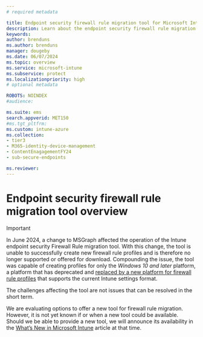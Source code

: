 ```yaml
---
# required metadata

title: Endpoint security firewall rule migration tool for Microsoft Intune
description: Learn about the endpoint security firewall rule migration tool for Microsoft Intune.
keywords:
author: brenduns
ms.author: brenduns
manager: dougeby
ms.date: 06/07/2024
ms.topic: overview
ms.service: microsoft-intune
ms.subservice: protect
ms.localizationpriority: high
# optional metadata

ROBOTS: NOINDEX
#audience:

ms.suite: ems
search.appverid: MET150
#ms.tgt_pltfrm:
ms.custom: intune-azure
ms.collection:
- tier3
- M365-identity-device-management
- ContentEnagagementFY24 
- sub-secure-endpoints

ms.reviewer: 
---
```


# Endpoint security firewall rule migration tool overview

> [!IMPORTANT]
>
> In June 2024, a change to MSGraph affected the operation of the Intune endpoint security Firewall Rule migration tool. With this change, the tool is unable to successfully create new firewall rule profiles and is therefore no longer supported or offered for download. Compounding the issue, the tool was capable of creating profiles for only the *Windows 10 and later* platform, a platform that has deprecated and [replaced by a new platform for firewall rule profiles](../protect/endpoint-security-firewall-policy.md) that supports the current Intune settings format.
>
>The challenges affecting the tool are not issues that can be resolved in the short term.
>
> We are evaluating options to offer a new tool for firewall rule migration. However, it is not yet known if or when a new tool could be available. Should we be able to provide a new tool, we will announce its availability in the [What’s New in Microsoft Intune](../fundamentals/whats-new.md) article at that time.
